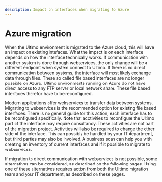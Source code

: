 ```yaml
---
description: Impact on interfaces when migrating to Azure
---
```


# Azure migration

  
When the Ultimo environment is migrated to the Azure cloud, this will have an impact on existing intefaces. What the impact is on each interface depends on how the interface technically works. If communication with another system is done through webservices, the only change will be a different endpoint when system connect to Ultimo. If there is no direct communication between systems, the interface will most likely exchange data through files. These so called file based interfaces are no longer possible on Azure. Ultimo environments running on Azure do not have direct access to any FTP server or local network share. These file based interfaces therefor have to be reconfigured.

Modern applications offer webservices to transfer data between systems. Migrating to webservices is the recommended option for existing file based interfaces. There is no general guide for this action, each interface has to be reconfigured specifically. Note that acctivities to reconfigure the Ultimo part of the interface may require consultancy. These activities are not part of the migration project. Activities will also be required to change the other side of the interface. This can possibly be handled by your IT department, but third parties may also be involved. A business scan can help you with creating an inventory of current interfaces and if it possible to migrate to webservices.

If migration to direct communication with webservices is not possible, some alternatives can be considered, as described on the following pages. Using one of these alternatives requires action from both the Ultimo migration team and your IT department, as described on these pages.

